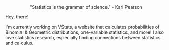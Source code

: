 <center>"Statistics is the grammar of science." - Karl Pearson</center>

Hey, there! 

I'm currently working on VStats, a website that calculates probabilities of Binomial & Geometric distributions, one-variable statistics, and more! 
I also love statistics research, especially finding connections between statistics and calculus. 

